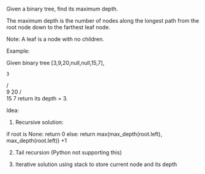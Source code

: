 Given a binary tree, find its maximum depth.

The maximum depth is the number of nodes along the longest path from the root node down to the farthest leaf node.

Note: A leaf is a node with no children.

Example:

Given binary tree [3,9,20,null,null,15,7],

    3
   / \
  9  20
    /  \
   15   7
return its depth = 3.

Idea:
1. Recursive solution:

if root is None: 
    return 0
else:
    return max(max_depth(root.left), max_depth(root.left)) +1
    
2. Tail recursion
(Python not supporting this)

3. Iterative solution
using stack to store current node and its depth
